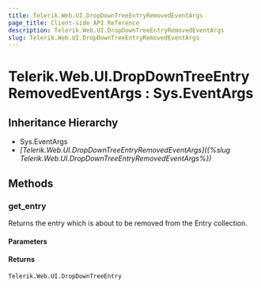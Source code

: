 ```yaml
---
title: Telerik.Web.UI.DropDownTreeEntryRemovedEventArgs
page_title: Client-side API Reference
description: Telerik.Web.UI.DropDownTreeEntryRemovedEventArgs
slug: Telerik.Web.UI.DropDownTreeEntryRemovedEventArgs
---
```


# Telerik.Web.UI.DropDownTreeEntryRemovedEventArgs : Sys.EventArgs 

## Inheritance Hierarchy

* Sys.EventArgs
* *[Telerik.Web.UI.DropDownTreeEntryRemovedEventArgs]({%slug Telerik.Web.UI.DropDownTreeEntryRemovedEventArgs%})*

## Methods

### get_entry

Returns the entry which is about to be removed from the Entry collection.

#### Parameters

#### Returns

`Telerik.Web.UI.DropDownTreeEntry`